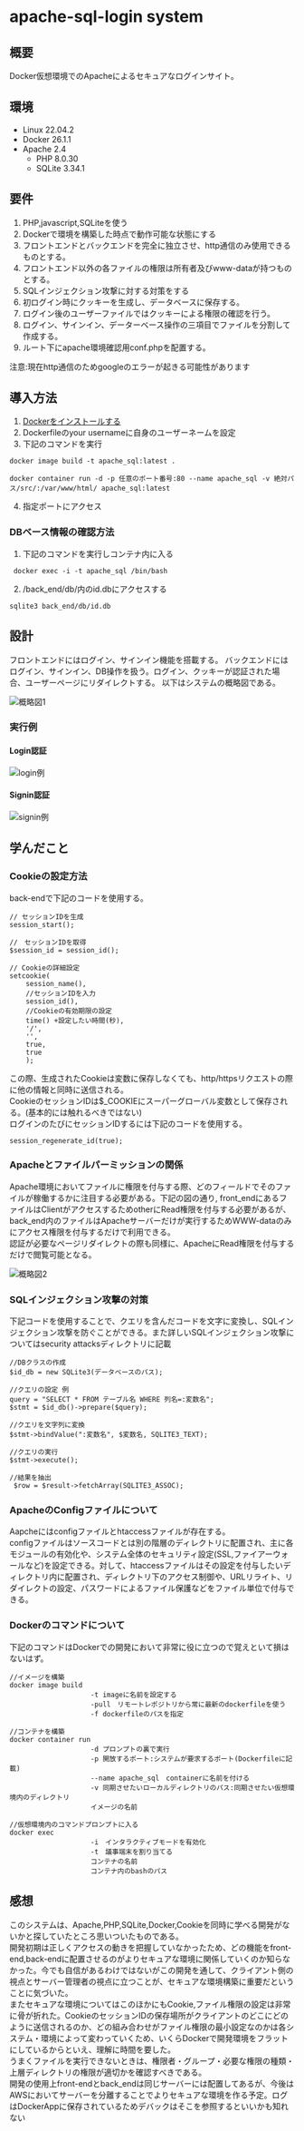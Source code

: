 # apache-sql-login system

## 概要
Docker仮想環境でのApacheによるセキュアなログインサイト。

## 環境
- Linux 22.04.2
- Docker 26.1.1
- Apache 2.4  
    - PHP 8.0.30 
    - SQLite 3.34.1

## 要件
1. PHP,javascript,SQLiteを使う
2. Dockerで環境を構築した時点で動作可能な状態にする
3. フロントエンドとバックエンドを完全に独立させ、http通信のみ使用できるものとする。
4. フロントエンド以外の各ファイルの権限は所有者及びwww-dataが持つものとする。
5. SQLインジェクション攻撃に対する対策をする
6. 初ログイン時にクッキーを生成し、データベースに保存する。
7. ログイン後のユーザーファイルではクッキーによる権限の確認を行う。
8. ログイン、サインイン、データーベース操作の三項目でファイルを分割して作成する。
9. ルート下にapache環境確認用conf.phpを配置する。  

注意:現在http通信のためgoogleのエラーが起きる可能性があります

## 導入方法
1. [Dockerをインストールする](https://docs.docker.jp/desktop/install/windows-install.html "Docker install 方法")
2. Dockerfileのyour usernameに自身のユーザーネームを設定
3. 下記のコマンドを実行  
``` Linux
docker image build -t apache_sql:latest .

docker container run -d -p 任意のポート番号:80 --name apache_sql -v 絶対パス/src/:/var/www/html/ apache_sql:latest
```
4. 指定ポートにアクセス

### DBベース情報の確認方法
1. 下記のコマンドを実行しコンテナ内に入る
```
 docker exec -i -t apache_sql /bin/bash
```
2. /back_end/db/内のid.dbにアクセスする
```
sqlite3 back_end/db/id.db
```

## 設計
フロントエンドにはログイン、サインイン機能を搭載する。  バックエンドにはログイン、サインイン、DB操作を扱う。ログイン、クッキーが認証された場合、ユーザーページにリダイレクトする。
以下はシステムの概略図である。  

![概略図1](readmeimg/概略図1.png)

### 実行例  
#### Login認証
![login例](readmeimg/login例.gif)
#### Signin認証
![signin例](readmeimg/signin例.gif)


## 学んだこと
### Cookieの設定方法
back-endで下記のコードを使用する。
``` Linux
// セッションIDを生成
session_start();
```
```
//　セッションIDを取得
$session_id = session_id();
```
```
// Cookieの詳細設定
setcookie(
    session_name(),
    //セッションIDを入力
    session_id(),
    //Cookieの有効期限の設定
    time() +設定したい時間(秒),
    '/',
    '',
    true,
    true
    );
```

この際、生成されたCookieは変数に保存しなくても、http/httpsリクエストの際に他の情報と同時に送信される。  
CookieのセッションIDは$_COOKIEにスーパーグローバル変数として保存される。(基本的には触れるべきではない)  
ログインのたびにセッションIDするには下記のコードを使用する。
```
session_regenerate_id(true);
```

### Apacheとファイルパーミッションの関係
Apache環境においてファイルに権限を付与する際、どのフィールドでそのファイルが稼働するかに注目する必要がある。下記の図の通り,
front_endにあるファイルはClientがアクセスするためotherにRead権限を付与する必要があるが、back_end内のファイルはApacheサーバーだけが実行するためWWW-dataのみにアクセス権限を付与するだけで利用できる。  
認証が必要なページリダイレクトの際も同様に、ApacheにRead権限を付与するだけで閲覧可能となる。


![概略図2](readmeimg/概略図2.png)
### SQLインジェクション攻撃の対策
下記コードを使用することで、クエリを含んだコードを文字に変換し、SQLインジェクション攻撃を防ぐことができる。また詳しいSQLインジェクション攻撃についてはsecurity attacksディレクトリに記載
```
//DBクラスの作成
$id_db = new SQLite3(データベースのパス);

//クエリの設定 例
query = "SELECT * FROM テーブル名 WHERE 列名=:変数名";
$stmt = $id_db()->prepare($query);

//クエリを文字列に変換
$stmt->bindValue(":変数名", $変数名, SQLITE3_TEXT);

//クエリの実行
$stmt->execute();

//結果を抽出
 $row = $result->fetchArray(SQLITE3_ASSOC);
```


### ApacheのConfigファイルについて
Aapcheにはconfigファイルとhtaccessファイルが存在する。  
configファイルはソースコードとは別の階層のディレクトリに配置され、主に各モジュールの有効化や、システム全体のセキュリティ設定(SSL,ファイアーウォールなど)を設定できる。対して、htaccessファイルはその設定を付与したいディレクトリ内に配置され、ディレクトリ下のアクセス制御や、URLリライト、リダイレクトの設定、パスワードによるファイル保護などをファイル単位で付与できる。

### Dockerのコマンドについて
下記のコマンドはDockerでの開発において非常に役に立つので覚えといて損はないはず。

```
//イメージを構築
docker image build
                    -t imageに名前を設定する
                    -pull　リモートレポジトリから常に最新のdockerfileを使う
                    -f dockerfileのパスを指定

//コンテナを構築
docker container run 
                    -d プロンプトの裏で実行
                    -p 開放するポート:システムが要求するポート(Dockerfileに記載)
                    --name apache_sql　containerに名前を付ける
                    -v 同期させたいローカルディレクトリのパス:同期させたい仮想環境内のディレクトリ 
                    イメージの名前

//仮想環境内のコマンドプロンプトに入る
docker exec 
                    -i　インタラクティブモードを有効化
                    -t　議事端末を割り当てる
                    コンテナの名前
                    コンテナ内のbashのパス
```

## 感想
このシステムは、Apache,PHP,SQLite,Docker,Cookieを同時に学べる開発がないかと探していたところ思いついたものである。  
開発初期は正しくアクセスの動きを把握していなかったため、どの機能をfront-end,back-endに配置させるのがよりセキュアな環境に関係していくのか知らなかった。今でも自信があるわけではないがこの開発を通して、クライアント側の視点とサーバー管理者の視点に立つことが、セキュアな環境構築に重要だということに気づいた。  
またセキュアな環境についてはこのほかにもCookie,ファイル権限の設定は非常に骨が折れた。CookieのセッションIDの保存場所がクライアントのどこにどのように送信されるのか、どの組み合わせがファイル権限の最小設定なのかは各システム・環境によって変わっていくため、いくらDockerで開発環境をフラットにしているからといえ、理解に時間を要した。  
うまくファイルを実行できないときは、権限者・グループ・必要な権限の種類・上層ディレクトリの権限が適切かを確認すべきである。  
開発の使用上front-endとback_endは同じサーバーには配置してあるが、今後はAWSにおいてサーバーを分離することでよりセキュアな環境を作る予定。ログはDockerAppに保存されているためデバックはそこを参照するといいかも知れない


